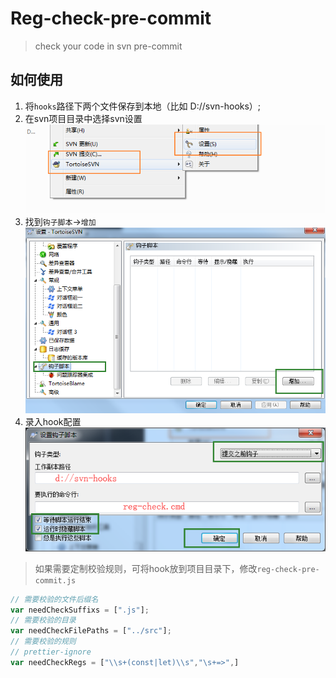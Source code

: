 # Reg-check-pre-commit

> check your code in svn pre-commit

## 如何使用

1. 将`hooks`路径下两个文件保存到本地（比如 D://svn-hooks）;
2. 在svn项目目录中选择svn设置  
   ![svn设置](./images/htu01.png)
3. 找到`钩子脚本`->`增加`  
   ![添加](./images/htu02.png)
4. 录入hook配置  
   ![hook配置](./images/htu03.png)

> 如果需要定制校验规则，可将hook放到项目目录下，修改`reg-check-pre-commit.js`  

```javascript
// 需要校验的文件后缀名
var needCheckSuffixs = [".js"];
// 需要校验的目录
var needCheckFilePaths = ["../src"];
// 需要校验的规则
// prettier-ignore
var needCheckRegs = ["\\s+(const|let)\\s","\s+=>",]

```